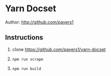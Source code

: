 Yarn Docset
=======================

Author: http://github.com/payers1

Instructions
------------

1. clone https://github.com/payers1/yarn-docset

2. `npm run scrape`

3. `npm run build`
